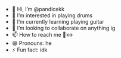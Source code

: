 - 👋 Hi, I’m @pandicekk
- 👀 I’m interested in playing drums
- 🌱 I’m currently learning playing guitar
- 💞️ I’m looking to collaborate on anything ig
- 📫 How to reach me 🙂‍↔️
- 😄 Pronouns: he
- ⚡ Fun fact: idk

<!---
pandicekk/pandicekk is a ✨ special ✨ repository because its `README.md` (this file) appears on your GitHub profile.
You can click the Preview link to take a look at your changes.
--->

